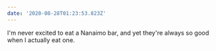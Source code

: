 ```yaml
---
date: '2020-08-28T01:23:53.823Z'
---
```


I'm never excited to eat a Nanaimo bar, and yet they're always so good when I actually eat one.
